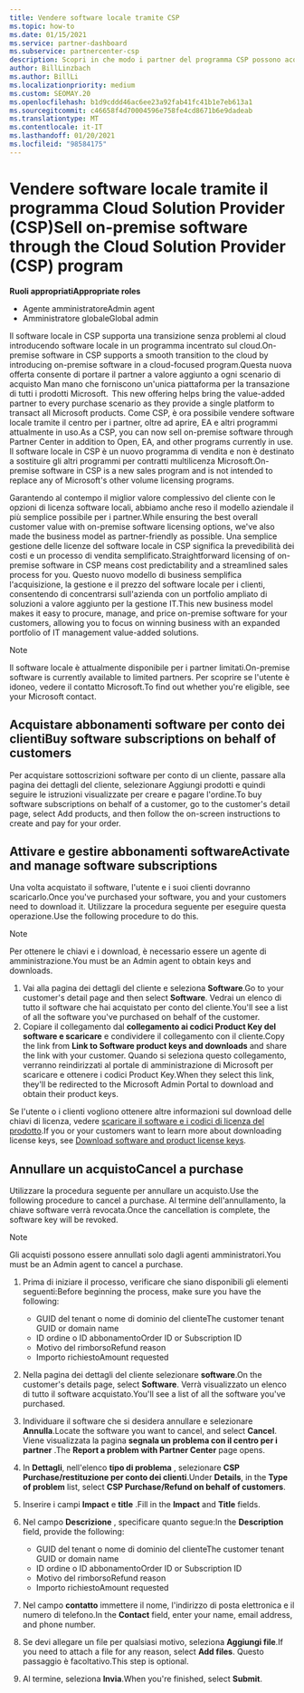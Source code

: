 ```yaml
---
title: Vendere software locale tramite CSP
ms.topic: how-to
ms.date: 01/15/2021
ms.service: partner-dashboard
ms.subservice: partnercenter-csp
description: Scopri in che modo i partner del programma CSP possono acquistare, gestire, vendere e annullare le sottoscrizioni software locali per conto dei clienti nel centro per i partner.
author: BillLinzbach
ms.author: BillLi
ms.localizationpriority: medium
ms.custom: SEOMAY.20
ms.openlocfilehash: b1d9cddd46ac6ee23a92fab41fc41b1e7eb613a1
ms.sourcegitcommit: c46658f4d70004596e758fe4cd8671b6e9dadeab
ms.translationtype: MT
ms.contentlocale: it-IT
ms.lasthandoff: 01/20/2021
ms.locfileid: "98584175"
---
```

# <a name="sell-on-premise-software-through-the-cloud-solution-provider-csp-program"></a><span data-ttu-id="fb393-103">Vendere software locale tramite il programma Cloud Solution Provider (CSP)</span><span class="sxs-lookup"><span data-stu-id="fb393-103">Sell on-premise software through the Cloud Solution Provider (CSP) program</span></span>

<span data-ttu-id="fb393-104">**Ruoli appropriati**</span><span class="sxs-lookup"><span data-stu-id="fb393-104">**Appropriate roles**</span></span>

- <span data-ttu-id="fb393-105">Agente amministratore</span><span class="sxs-lookup"><span data-stu-id="fb393-105">Admin agent</span></span>
- <span data-ttu-id="fb393-106">Amministratore globale</span><span class="sxs-lookup"><span data-stu-id="fb393-106">Global admin</span></span>

<span data-ttu-id="fb393-107">Il software locale in CSP supporta una transizione senza problemi al cloud introducendo software locale in un programma incentrato sul cloud.</span><span class="sxs-lookup"><span data-stu-id="fb393-107">On-premise software in CSP supports a smooth transition to the cloud by introducing on-premise software in a cloud-focused program.</span></span><span data-ttu-id="fb393-108">Questa nuova offerta consente di portare il partner a valore aggiunto a ogni scenario di acquisto Man mano che forniscono un'unica piattaforma per la transazione di tutti i prodotti Microsoft.</span><span class="sxs-lookup"><span data-stu-id="fb393-108">  This new offering helps bring the value-added partner to every purchase scenario as they provide a single platform to transact all Microsoft products.</span></span> <span data-ttu-id="fb393-109">Come CSP, è ora possibile vendere software locale tramite il centro per i partner, oltre ad aprire, EA e altri programmi attualmente in uso.</span><span class="sxs-lookup"><span data-stu-id="fb393-109">As a CSP, you can now sell on-premise software through Partner Center in addition to Open, EA, and other programs currently in use.</span></span> <span data-ttu-id="fb393-110">Il software locale in CSP è un nuovo programma di vendita e non è destinato a sostituire gli altri programmi per contratti multilicenza Microsoft.</span><span class="sxs-lookup"><span data-stu-id="fb393-110">On-premise software in CSP is a new sales program and is not intended to replace any of Microsoft's other volume licensing programs.</span></span> 
 
<span data-ttu-id="fb393-111">Garantendo al contempo il miglior valore complessivo del cliente con le opzioni di licenza software locali, abbiamo anche reso il modello aziendale il più semplice possibile per i partner.</span><span class="sxs-lookup"><span data-stu-id="fb393-111">While ensuring the best overall customer value with on-premise software licensing options, we've also made the business model as partner-friendly as possible.</span></span> <span data-ttu-id="fb393-112">Una semplice gestione delle licenze del software locale in CSP significa la prevedibilità dei costi e un processo di vendita semplificato.</span><span class="sxs-lookup"><span data-stu-id="fb393-112">Straightforward licensing of on-premise software in CSP means cost predictability and a streamlined sales process for you.</span></span> <span data-ttu-id="fb393-113">Questo nuovo modello di business semplifica l'acquisizione, la gestione e il prezzo del software locale per i clienti, consentendo di concentrarsi sull'azienda con un portfolio ampliato di soluzioni a valore aggiunto per la gestione IT.</span><span class="sxs-lookup"><span data-stu-id="fb393-113">This new business model makes it easy to procure, manage, and price on-premise software for your customers, allowing you to focus on winning business with an expanded portfolio of IT management value-added solutions.</span></span> 

>[!NOTE]
><span data-ttu-id="fb393-114">Il software locale è attualmente disponibile per i partner limitati.</span><span class="sxs-lookup"><span data-stu-id="fb393-114">On-premise software is currently available to limited partners.</span></span> <span data-ttu-id="fb393-115">Per scoprire se l'utente è idoneo, vedere il contatto Microsoft.</span><span class="sxs-lookup"><span data-stu-id="fb393-115">To find out whether you're eligible, see your Microsoft contact.</span></span> 


## <a name="buy-software-subscriptions-on-behalf-of-customers"></a><span data-ttu-id="fb393-116">Acquistare abbonamenti software per conto dei clienti</span><span class="sxs-lookup"><span data-stu-id="fb393-116">Buy software subscriptions on behalf of customers</span></span>

<span data-ttu-id="fb393-117">Per acquistare sottoscrizioni software per conto di un cliente, passare alla pagina dei dettagli del cliente, selezionare Aggiungi prodotti e quindi seguire le istruzioni visualizzate per creare e pagare l'ordine.</span><span class="sxs-lookup"><span data-stu-id="fb393-117">To buy software subscriptions on behalf of a customer, go to the customer's detail page, select Add products, and then follow the on-screen instructions to create and pay for your order.</span></span>

## <a name="activate-and-manage-software-subscriptions"></a><span data-ttu-id="fb393-118">Attivare e gestire abbonamenti software</span><span class="sxs-lookup"><span data-stu-id="fb393-118">Activate and manage software subscriptions</span></span>

<span data-ttu-id="fb393-119">Una volta acquistato il software, l'utente e i suoi clienti dovranno scaricarlo.</span><span class="sxs-lookup"><span data-stu-id="fb393-119">Once you've purchased your software, you and your customers need to download it.</span></span> <span data-ttu-id="fb393-120">Utilizzare la procedura seguente per eseguire questa operazione.</span><span class="sxs-lookup"><span data-stu-id="fb393-120">Use the following procedure to do this.</span></span> 

>[!NOTE]
><span data-ttu-id="fb393-121">Per ottenere le chiavi e i download, è necessario essere un agente di amministrazione.</span><span class="sxs-lookup"><span data-stu-id="fb393-121">You must be an Admin agent to obtain keys and downloads.</span></span>

1. <span data-ttu-id="fb393-122">Vai alla pagina dei dettagli del cliente e seleziona **Software**.</span><span class="sxs-lookup"><span data-stu-id="fb393-122">Go to your customer's detail page and then select **Software**.</span></span> <span data-ttu-id="fb393-123">Vedrai un elenco di tutto il software che hai acquistato per conto del cliente.</span><span class="sxs-lookup"><span data-stu-id="fb393-123">You'll see a list of all the software you've purchased on behalf of the customer.</span></span>
2. <span data-ttu-id="fb393-124">Copiare il collegamento dal **collegamento ai codici Product Key del software e scaricare** e condividere il collegamento con il cliente.</span><span class="sxs-lookup"><span data-stu-id="fb393-124">Copy the link from **Link to Software product keys and downloads** and share the link with your customer.</span></span> <span data-ttu-id="fb393-125">Quando si seleziona questo collegamento, verranno reindirizzati al portale di amministrazione di Microsoft per scaricare e ottenere i codici Product Key.</span><span class="sxs-lookup"><span data-stu-id="fb393-125">When they select this link, they'll be redirected to the Microsoft Admin Portal to download and obtain their product keys.</span></span>

<span data-ttu-id="fb393-126">Se l'utente o i clienti vogliono ottenere altre informazioni sul download delle chiavi di licenza, vedere [scaricare il software e i codici di licenza del prodotto](https://go.microsoft.com/fwlink/p/?linkid=2152525).</span><span class="sxs-lookup"><span data-stu-id="fb393-126">If you or your customers want to learn more about downloading license keys, see [Download software and product license keys](https://go.microsoft.com/fwlink/p/?linkid=2152525).</span></span>

## <a name="cancel-a-purchase"></a><span data-ttu-id="fb393-127">Annullare un acquisto</span><span class="sxs-lookup"><span data-stu-id="fb393-127">Cancel a purchase</span></span>

<span data-ttu-id="fb393-128">Utilizzare la procedura seguente per annullare un acquisto.</span><span class="sxs-lookup"><span data-stu-id="fb393-128">Use the following procedure to cancel a purchase.</span></span> <span data-ttu-id="fb393-129">Al termine dell'annullamento, la chiave software verrà revocata.</span><span class="sxs-lookup"><span data-stu-id="fb393-129">Once the cancellation is complete, the software key will be revoked.</span></span> 

>[!NOTE]
><span data-ttu-id="fb393-130">Gli acquisti possono essere annullati solo dagli agenti amministratori.</span><span class="sxs-lookup"><span data-stu-id="fb393-130">You must be an Admin agent to cancel a purchase.</span></span> 

1.  <span data-ttu-id="fb393-131">Prima di iniziare il processo, verificare che siano disponibili gli elementi seguenti:</span><span class="sxs-lookup"><span data-stu-id="fb393-131">Before beginning the process, make sure you have the following:</span></span> 
    - <span data-ttu-id="fb393-132">GUID del tenant o nome di dominio del cliente</span><span class="sxs-lookup"><span data-stu-id="fb393-132">The customer tenant GUID or domain name</span></span>
    - <span data-ttu-id="fb393-133">ID ordine o ID abbonamento</span><span class="sxs-lookup"><span data-stu-id="fb393-133">Order ID or Subscription ID</span></span>
    - <span data-ttu-id="fb393-134">Motivo del rimborso</span><span class="sxs-lookup"><span data-stu-id="fb393-134">Refund reason</span></span>
    - <span data-ttu-id="fb393-135">Importo richiesto</span><span class="sxs-lookup"><span data-stu-id="fb393-135">Amount requested</span></span>

2.  <span data-ttu-id="fb393-136">Nella pagina dei dettagli del cliente selezionare **software**.</span><span class="sxs-lookup"><span data-stu-id="fb393-136">On the customer's details page, select **Software**.</span></span> <span data-ttu-id="fb393-137">Verrà visualizzato un elenco di tutto il software acquistato.</span><span class="sxs-lookup"><span data-stu-id="fb393-137">You'll see a list of all the software you've purchased.</span></span> 

3.  <span data-ttu-id="fb393-138">Individuare il software che si desidera annullare e selezionare **Annulla**.</span><span class="sxs-lookup"><span data-stu-id="fb393-138">Locate the software you want to cancel, and select **Cancel**.</span></span> <span data-ttu-id="fb393-139">Viene visualizzata la pagina **segnala un problema con il centro per i partner** .</span><span class="sxs-lookup"><span data-stu-id="fb393-139">The **Report a problem with Partner Center** page opens.</span></span> 

4.  <span data-ttu-id="fb393-140">In **Dettagli**, nell'elenco **tipo di problema** , selezionare **CSP Purchase/restituzione per conto dei clienti**.</span><span class="sxs-lookup"><span data-stu-id="fb393-140">Under **Details**, in the **Type of problem** list, select **CSP Purchase/Refund on behalf of customers**.</span></span>

5.  <span data-ttu-id="fb393-141">Inserire i campi **Impact** e **title** .</span><span class="sxs-lookup"><span data-stu-id="fb393-141">Fill in the **Impact** and **Title** fields.</span></span> 

6.  <span data-ttu-id="fb393-142">Nel campo **Descrizione** , specificare quanto segue:</span><span class="sxs-lookup"><span data-stu-id="fb393-142">In the **Description** field, provide the following:</span></span> 
    -   <span data-ttu-id="fb393-143">GUID del tenant o nome di dominio del cliente</span><span class="sxs-lookup"><span data-stu-id="fb393-143">The customer tenant GUID or domain name</span></span>
    -   <span data-ttu-id="fb393-144">ID ordine o ID abbonamento</span><span class="sxs-lookup"><span data-stu-id="fb393-144">Order ID or Subscription ID</span></span>
    -   <span data-ttu-id="fb393-145">Motivo del rimborso</span><span class="sxs-lookup"><span data-stu-id="fb393-145">Refund reason</span></span>
    -   <span data-ttu-id="fb393-146">Importo richiesto</span><span class="sxs-lookup"><span data-stu-id="fb393-146">Amount requested</span></span>

7.  <span data-ttu-id="fb393-147">Nel campo **contatto** immettere il nome, l'indirizzo di posta elettronica e il numero di telefono.</span><span class="sxs-lookup"><span data-stu-id="fb393-147">In the **Contact** field, enter your name, email address, and phone number.</span></span> 

8.  <span data-ttu-id="fb393-148">Se devi allegare un file per qualsiasi motivo, seleziona **Aggiungi file**.</span><span class="sxs-lookup"><span data-stu-id="fb393-148">If you need to attach a file for any reason, select **Add files**.</span></span> <span data-ttu-id="fb393-149">Questo passaggio è facoltativo.</span><span class="sxs-lookup"><span data-stu-id="fb393-149">This step is optional.</span></span> 

9.  <span data-ttu-id="fb393-150">Al termine, seleziona **Invia**.</span><span class="sxs-lookup"><span data-stu-id="fb393-150">When you're finished, select **Submit**.</span></span>